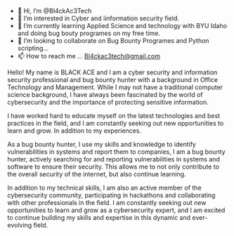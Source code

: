 - 👋 Hi, I’m @Bl4ckAc3Tech
- 👀 I’m interested in Cyber and iinformation security field. 
- 🌱 I’m currently learning Applied Science and technology with BYU Idaho and doing bug bouty programes on my free time.
- 💞️ I’m looking to collaborate on Bug Bounty Programes and Python scripting...
- 📫 How to reach me ... Bl4ckac3tech@gmail.com 

Hello! My name is BLACK ACE and I am a cyber security and information security professional and bug bounty hunter with a background in Office Technology and Management.
While I may not have a traditional computer science background, I have always been fascinated by the world of cybersecurity and the importance of protecting sensitive information.

I have worked hard to educate myself on the latest technologies and best practices in the field, and I am constantly seeking out new opportunities to learn and grow. In addition to my experiences.

As a bug bounty hunter, I use my skills and knowledge to identify vulnerabilities in systems and report them to companies, 
I am a bug bounty hunter, actively searching for and reporting vulnerabilities in systems and software to ensure their security.
This allows me to not only contribute to the overall security of the internet, but also continue learning.

In addition to my technical skills, I am also an active member of the cybersecurity community, participating in hackathons and collaborating with other professionals in the field. I am constantly seeking out new opportunities to learn and grow as a cybersecurity expert, and I am excited to continue building my skills and expertise in this dynamic and ever-evolving field.
